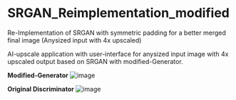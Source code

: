 # SRGAN_Reimplementation_modified
Re-Implementation of SRGAN with symmetric padding for a better merged final image (Anysized input with 4x upscaled)


AI-upscale application with user-interface for anysized input image with 4x upscaled output based on SRGAN with modified-Generator.


**Modified-Generator**
![image](https://user-images.githubusercontent.com/82665400/206855054-fbce99c8-4ad0-47ee-af15-33ce8958264b.png)

**Original Discriminator**
![image](https://user-images.githubusercontent.com/82665400/206855129-b72f86ca-7e54-4a6e-bec9-442e66f6ca73.png)



